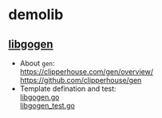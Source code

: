 # demolib

## [libgogen](https://github.com/aresgogo/demolib/tree/master/libgogen)
- About `gen`:   
https://clipperhouse.com/gen/overview/  
https://github.com/clipperhouse/gen
- Template defination and test:   
[libgogen.go](https://github.com/aresgogo/demolib/blob/master/libgogen/libgogen.go)  
[libgogen_test.go](https://github.com/aresgogo/demolib/blob/master/libgogen/libgogen_test.go)

